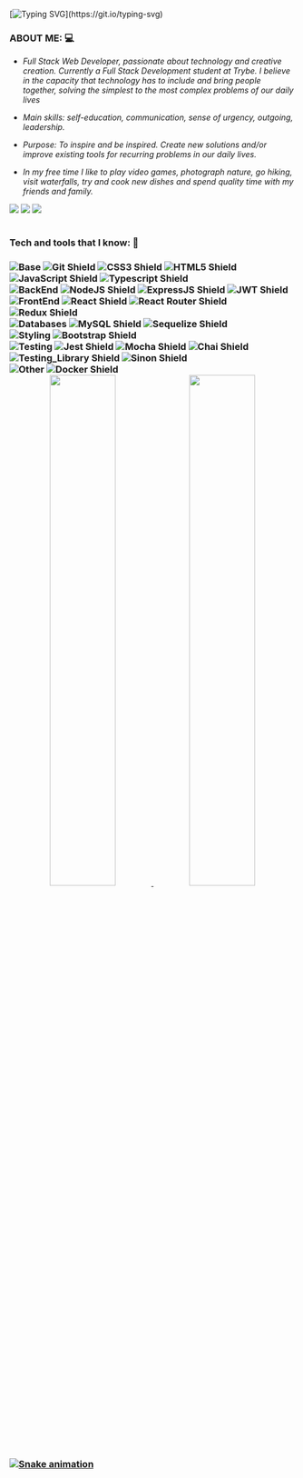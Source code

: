 [![Typing SVG](https://readme-typing-svg.herokuapp.com?font=Dancing+Script&size=50&duration=3000&pause=1000&color=A90A19&center=false&width=441&height=75&lines=Welcome!)](https://git.io/typing-svg)


### ABOUT ME: :computer:
<div>
  
* _Full Stack Web Developer, passionate about technology and creative creation. Currently a Full Stack Development student at Trybe. I believe in the capacity that technology has to include and bring people together, solving the simplest to the most complex problems of our daily lives_
  
* _Main skills: self-education, communication, sense of urgency, outgoing, leadership._

* _Purpose: To inspire and be inspired. Create new solutions and/or improve existing tools for recurring problems in our daily lives._

* _In my free time I like to play video games, photograph nature, go hiking, visit waterfalls, try and cook new dishes and spend quality time with my friends and family._
</div>

<div id="Contact">
<a href="https://jonnoliveira.github.io/"> <img src="https://img.shields.io/badge/Portfolio-E6E6E6?style=for-the-badge" /></a>
<a href="https://www.linkedin.com/in/jonn-oliveira" target="_blank"><img src="https://img.shields.io/badge/-LinkedIn-%230077B5?style=for-the-badge&logo=linkedin&logoColor=white" ></a> 
<a href = "mailto:dev.jonnoliveira@gmail.com"><img src="https://img.shields.io/badge/-Gmail-%23333?style=for-the-badge&logo=gmail&logoColor=white"></a>
</div>

#

<h3>  Tech and tools that I know: 🔧<h3> 

<span>
  <img src="https://img.shields.io/badge/Base:-E6E6E6?style=for-the-badge" alt="Base" />
  <img src="https://img.shields.io/badge/GIT-E44C30?style=for-the-badge&logo=git&logoColor=white" alt="Git Shield" />
  <img src="https://img.shields.io/badge/CSS3-1572B6?style=for-the-badge&logo=css3&logoColor=white" alt="CSS3 Shield" />
  <img src="https://img.shields.io/badge/HTML5-E34F26?style=for-the-badge&logo=html5&logoColor=white" alt="HTML5 Shield" />
  <img src="https://img.shields.io/badge/JavaScript-323330?style=for-the-badge&logo=javascript&logoColor=F7DF1E" alt="JavaScript Shield" />
  <img src="https://img.shields.io/badge/Typescript-2CA5E0?style=for-the-badge&logo=Typescript&logoColor=white" alt="Typescript Shield" />
</span><br />
<span>
  <img src="https://img.shields.io/badge/BackEnd:-E6E6E6?style=for-the-badge&logoColor=F7DF1E" alt="BackEnd" />
  <img src="https://img.shields.io/badge/Node.js-339933?style=for-the-badge&logo=nodedotjs&logoColor=white" alt="NodeJS Shield" />
  <img src="https://img.shields.io/badge/Express.js-000000?style=for-the-badge&logo=express&logoColor=white" alt="ExpressJS Shield" />
  <img src="https://img.shields.io/badge/JWT-000000?style=for-the-badge&logo=JSON%20web%20tokens&logoColor=white" alt="JWT Shield" />
</span><br />
<span>
  <img src="https://img.shields.io/badge/FrontEnd:-E6E6E6?style=for-the-badge&logoColor=F7DF1E" alt="FrontEnd" />
  <img src="https://img.shields.io/badge/React-20232A?style=for-the-badge&logo=react&logoColor=61DAFB" alt="React Shield" />
  <img src="https://img.shields.io/badge/React_Router-CA4245?style=for-the-badge&logo=react-router&logoColor=white" alt="React Router Shield" />
  <img src="https://img.shields.io/badge/Redux-593D88?style=for-the-badge&logo=redux&logoColor=white" alt="Redux Shield" />
</span><br />
<span>
  <img src="https://img.shields.io/badge/Databases:-E6E6E6?style=for-the-badge&logoColor=F7DF1E" alt="Databases" />
  <img src="https://img.shields.io/badge/MySQL-005C84?style=for-the-badge&logo=mysql&logoColor=white" alt="MySQL Shield" />
  <img src="https://img.shields.io/badge/Sequelize-6888A1?style=for-the-badge&logo=sequelize&logoColor=blue" alt="Sequelize Shield" />
</span><br />
<span>
  <img src="https://img.shields.io/badge/Styling:-E6E6E6?style=for-the-badge&logoColor=F7DF1E" alt="Styling" />
  <img src="https://img.shields.io/badge/Bootstrap-563D7C?style=for-the-badge&logo=bootstrap&logoColor=white" alt="Bootstrap Shield" />
</span><br />
<span>
  <img src="https://img.shields.io/badge/Testing:-E6E6E6?style=for-the-badge&logoColor=F7DF1E" alt="Testing" />
  <img src="https://img.shields.io/badge/Jest-C21325?style=for-the-badge&logo=jest&logoColor=white" alt="Jest Shield" />
  <img src="https://img.shields.io/badge/Mocha-8D6748?style=for-the-badge&logo=Mocha&logoColor=white" alt="Mocha Shield" />
  <img src="https://img.shields.io/badge/chai-A30701?style=for-the-badge&logo=chai&logoColor=white" alt="Chai Shield" />
  <img src="https://img.shields.io/badge/React_Testing_Library-E33332?style=for-the-badge&logo=TestingLibrary&logoColor=white" alt="Testing_Library Shield" />
    <img src="https://img.shields.io/badge/Sinon-2EE5E0?style=for-the-badge&logo=Sinon" alt="Sinon Shield" />
 </span><br />
<span>
  <img src="https://img.shields.io/badge/Other:-E6E6E6?style=for-the-badge&logoColor=F7DF1E" alt="Other" />
  <img src="https://img.shields.io/badge/Docker-2CA5E0?style=for-the-badge&logo=docker&logoColor=white" alt="Docker Shield" />
</span>

<div align="center">
<a href="https://github.com/jonnoliveira">
<img width="48%" src="https://github-readme-stats.vercel.app/api?username=jonnoliveira&count_private=true&show_icons=true&theme=transparent"/>
<img width="48%" src="https://github-readme-stats.vercel.app/api/top-langs/?username=jonnoliveira&layout=compact&theme=transparent"/>
</div> 
  
##

![Snake animation](https://github.com/jonnoliveira/jonnoliveira/blob/output/github-contribution-grid-snake.svg)
